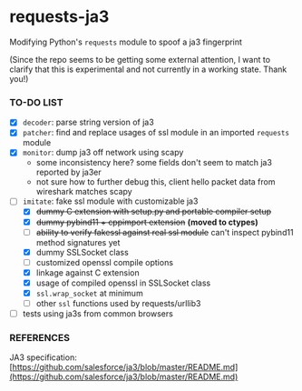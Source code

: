 # requests-ja3

Modifying Python's `requests` module to spoof a ja3 fingerprint

(Since the repo seems to be getting some external attention, I want to clarify that this is experimental and not currently in a working state. Thank you!)

### TO-DO LIST
- [x] `decoder`: parse string version of ja3
- [x] `patcher`: find and replace usages of ssl module in an imported `requests` module
- [x] `monitor`: dump ja3 off network using scapy
  - some inconsistency here? some fields don't seem to match ja3 reported by ja3er
  - not sure how to further debug this, client hello packet data from wireshark matches scapy
- [ ] `imitate`: fake ssl module with customizable ja3
    - [x] ~~dummy C extension with setup.py and portable compiler setup~~
    - [x] ~~dummy pybind11 + cppimport extension~~ **(moved to ctypes)**
    - [ ] ~~ability to verify fakessl against real ssl module~~ can't inspect pybind11 method signatures yet
    - [x] dummy SSLSocket class
    - [ ] customized openssl compile options
    - [x] linkage against C extension
    - [x] usage of compiled openssl in SSLSocket class
    - [x] `ssl.wrap_socket` at minimum
    - [ ] other `ssl` functions used by requests/urllib3
- [ ] tests using ja3s from common browsers

### REFERENCES
JA3 specification: [https://github.com/salesforce/ja3/blob/master/README.md](https://github.com/salesforce/ja3/blob/master/README.md)